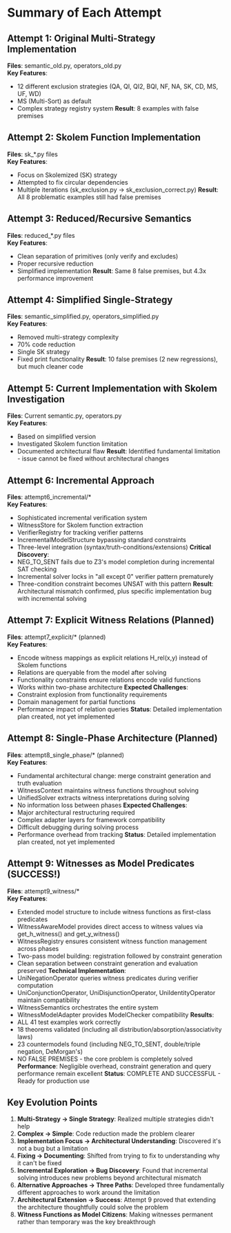 # Summary of Each Attempt

## Attempt 1: Original Multi-Strategy Implementation
**Files**: semantic_old.py, operators_old.py  
**Key Features**: 
- 12 different exclusion strategies (QA, QI, QI2, BQI, NF, NA, SK, CD, MS, UF, WD)
- MS (Multi-Sort) as default
- Complex strategy registry system
**Result**: 8 examples with false premises

## Attempt 2: Skolem Function Implementation  
**Files**: sk_*.py files  
**Key Features**:
- Focus on Skolemized (SK) strategy
- Attempted to fix circular dependencies
- Multiple iterations (sk_exclusion.py → sk_exclusion_correct.py)
**Result**: All 8 problematic examples still had false premises

## Attempt 3: Reduced/Recursive Semantics
**Files**: reduced_*.py files  
**Key Features**:
- Clean separation of primitives (only verify and excludes)
- Proper recursive reduction
- Simplified implementation
**Result**: Same 8 false premises, but 4.3x performance improvement

## Attempt 4: Simplified Single-Strategy
**Files**: semantic_simplified.py, operators_simplified.py  
**Key Features**:
- Removed multi-strategy complexity
- 70% code reduction
- Single SK strategy
- Fixed print functionality
**Result**: 10 false premises (2 new regressions), but much cleaner code

## Attempt 5: Current Implementation with Skolem Investigation
**Files**: Current semantic.py, operators.py  
**Key Features**:
- Based on simplified version
- Investigated Skolem function limitation
- Documented architectural flaw
**Result**: Identified fundamental limitation - issue cannot be fixed without architectural changes

## Attempt 6: Incremental Approach
**Files**: attempt6_incremental/*  
**Key Features**:
- Sophisticated incremental verification system
- WitnessStore for Skolem function extraction
- VerifierRegistry for tracking verifier patterns
- IncrementalModelStructure bypassing standard constraints
- Three-level integration (syntax/truth-conditions/extensions)
**Critical Discovery**: 
- NEG_TO_SENT fails due to Z3's model completion during incremental SAT checking
- Incremental solver locks in "all except 0" verifier pattern prematurely
- Three-condition constraint becomes UNSAT with this pattern
**Result**: Architectural mismatch confirmed, plus specific implementation bug with incremental solving

## Attempt 7: Explicit Witness Relations (Planned)
**Files**: attempt7_explicit/* (planned)  
**Key Features**:
- Encode witness mappings as explicit relations H_rel(x,y) instead of Skolem functions
- Relations are queryable from the model after solving
- Functionality constraints ensure relations encode valid functions
- Works within two-phase architecture
**Expected Challenges**:
- Constraint explosion from functionality requirements
- Domain management for partial functions
- Performance impact of relation queries
**Status**: Detailed implementation plan created, not yet implemented

## Attempt 8: Single-Phase Architecture (Planned)
**Files**: attempt8_single_phase/* (planned)  
**Key Features**:
- Fundamental architectural change: merge constraint generation and truth evaluation
- WitnessContext maintains witness functions throughout solving
- UnifiedSolver extracts witness interpretations during solving
- No information loss between phases
**Expected Challenges**:
- Major architectural restructuring required
- Complex adapter layers for framework compatibility
- Difficult debugging during solving process
- Performance overhead from tracking
**Status**: Detailed implementation plan created, not yet implemented

## Attempt 9: Witnesses as Model Predicates (SUCCESS!)
**Files**: attempt9_witness/*  
**Key Features**:
- Extended model structure to include witness functions as first-class predicates
- WitnessAwareModel provides direct access to witness values via get_h_witness() and get_y_witness()
- WitnessRegistry ensures consistent witness function management across phases
- Two-pass model building: registration followed by constraint generation
- Clean separation between constraint generation and evaluation preserved
**Technical Implementation**:
- UniNegationOperator queries witness predicates during verifier computation
- UniConjunctionOperator, UniDisjunctionOperator, UniIdentityOperator maintain compatibility
- WitnessSemantics orchestrates the entire system
- WitnessModelAdapter provides ModelChecker compatibility
**Results**: 
- ALL 41 test examples work correctly
- 18 theorems validated (including all distribution/absorption/associativity laws)
- 23 countermodels found (including NEG_TO_SENT, double/triple negation, DeMorgan's)
- NO FALSE PREMISES - the core problem is completely solved
**Performance**: Negligible overhead, constraint generation and query performance remain excellent
**Status**: COMPLETE AND SUCCESSFUL - Ready for production use

## Key Evolution Points

1. **Multi-Strategy → Single Strategy**: Realized multiple strategies didn't help
2. **Complex → Simple**: Code reduction made the problem clearer
3. **Implementation Focus → Architectural Understanding**: Discovered it's not a bug but a limitation
4. **Fixing → Documenting**: Shifted from trying to fix to understanding why it can't be fixed
5. **Incremental Exploration → Bug Discovery**: Found that incremental solving introduces new problems beyond architectural mismatch
6. **Alternative Approaches → Three Paths**: Developed three fundamentally different approaches to work around the limitation
7. **Architectural Extension → Success**: Attempt 9 proved that extending the architecture thoughtfully could solve the problem
8. **Witness Functions as Model Citizens**: Making witnesses permanent rather than temporary was the key breakthrough
